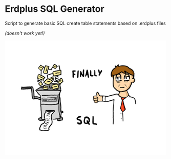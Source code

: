 # Erdplus SQL Generator
Script to generate basic SQL create table statements based on .erdplus files

*(doesn't work yet!)*

![finally sql](res/finally.png)

